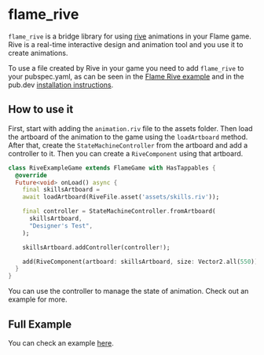 # flame_rive

`flame_rive` is a bridge library for using [rive](https://rive.app/) animations in your Flame game.
Rive is a real-time interactive design and animation tool and you use it to create animations.

To use a file created by Rive in your game you need to add `flame_rive` to your pubspec.yaml, as can
be seen in the
[Flame Rive example](https://github.com/flame-engine/flame/tree/main/packages/flame_rive/example)
and in the pub.dev [installation instructions](https://pub.dev/packages/flame_rive).


## How to use it

First, start with adding the `animation.riv` file to the assets folder. Then load the artboard of
the animation to the game using the `loadArtboard` method. After that, create the
`StateMachineController` from the artboard and add a controller to it. Then you can create a
`RiveComponent` using that artboard.

```dart
class RiveExampleGame extends FlameGame with HasTappables {
  @override
  Future<void> onLoad() async {
    final skillsArtboard =
    await loadArtboard(RiveFile.asset('assets/skills.riv'));

    final controller = StateMachineController.fromArtboard(
      skillsArtboard,
      "Designer's Test",
    );

    skillsArtboard.addController(controller!);

    add(RiveComponent(artboard: skillsArtboard, size: Vector2.all(550)));
  }
}
```

You can use the controller to manage the state of animation. Check out an example for more.


## Full Example

You can check an example
[here](https://github.com/flame-engine/flame/tree/main/packages/flame_rive/example).

